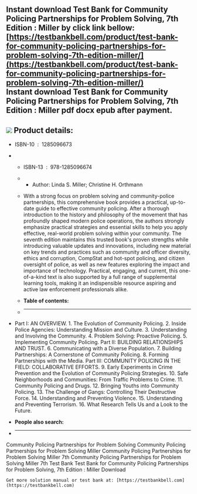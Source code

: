 Instant download **Test Bank for Community Policing Partnerships for Problem Solving, 7th Edition : Miller** by click link bellow:  
[https://testbankbell.com/product/test-bank-for-community-policing-partnerships-for-problem-solving-7th-edition-miller/](https://testbankbell.com/product/test-bank-for-community-policing-partnerships-for-problem-solving-7th-edition-miller/)  
**Instant download Test Bank for Community Policing Partnerships for Problem Solving, 7th Edition : Miller pdf docx epub after payment.**
-----------------------------------------------------------------------------------------------------------------------------------------


![](https://testbankbell.com/wp-content/uploads/2023/05/community-policing-partnerships-for-problem-solving-miller-7th-tb.jpg)
**Product details:**
--------------------


* ISBN-10 ‏ : ‎ 1285096673
* * ISBN-13 ‏ : ‎ 978-1285096674
  * * Author: Linda S. Miller; Christine H. Orthmann
   
  * With a strong focus on problem solving and community-police partnerships, this comprehensive book provides a practical, up-to-date guide to effective community policing. After a thorough introduction to the history and philosophy of the movement that has profoundly shaped modern police operations, the authors strongly emphasize practical strategies and essential skills to help you apply effective, real-world problem solving within your community. The seventh edition maintains this trusted book's proven strengths while introducing valuable updates and innovations, including new material on key trends and practices such as community and officer diversity, ethics and corruption, CompStat and hot-spot policing, and citizen oversight of police, as well as new features exploring the impact and importance of technology. Practical, engaging, and current, this one-of-a-kind text is also supported by a full range of supplemental learning tools, making it an indispensible resource aspiring and active law enforcement professionals alike.
  * **Table of contents:**
  * ----------------------
 
* Part I: AN OVERVIEW. 1. The Evolution of Community Policing. 2. Inside Police Agencies: Understanding Mission and Culture. 3. Understanding and Involving the Community. 4. Problem Solving: Proactive Policing. 5. Implementing Community Policing. Part II: BUILDING RELATIONSHIPS AND TRUST. 6. Communicating with a Diverse Population. 7. Building Partnerships: A Cornerstone of Community Policing. 8. Forming Partnerships with the Media. Part III: COMMUNITY POLICING IN THE FIELD: COLLABORATIVE EFFORTS. 9. Early Experiments in Crime Prevention and the Evolution of Community Policing Strategies. 10. Safe Neighborhoods and Communities: From Traffic Problems to Crime. 11. Community Policing and Drugs. 12. Bringing Youths into Community Policing. 13. The Challenge of Gangs: Controlling Their Destructive Force. 14. Understanding and Preventing Violence. 15. Understanding and Preventing Terrorism. 16. What Research Tells Us and a Look to the Future.
* **People also search:**
* -----------------------

Community Policing Partnerships for Problem Solving
Community Policing Partnerships for Problem Solving Miller
Community Policing Partnerships for Problem Solving Miller 7th
Community Policing Partnerships for Problem Solving Miller 7th Test Bank
Test Bank for Community Policing Partnerships for Problem Solving, 7th Edition : Miller Download



    Get more solution manual or test bank at: [https://testbankbell.com](https://testbankbell.com)
